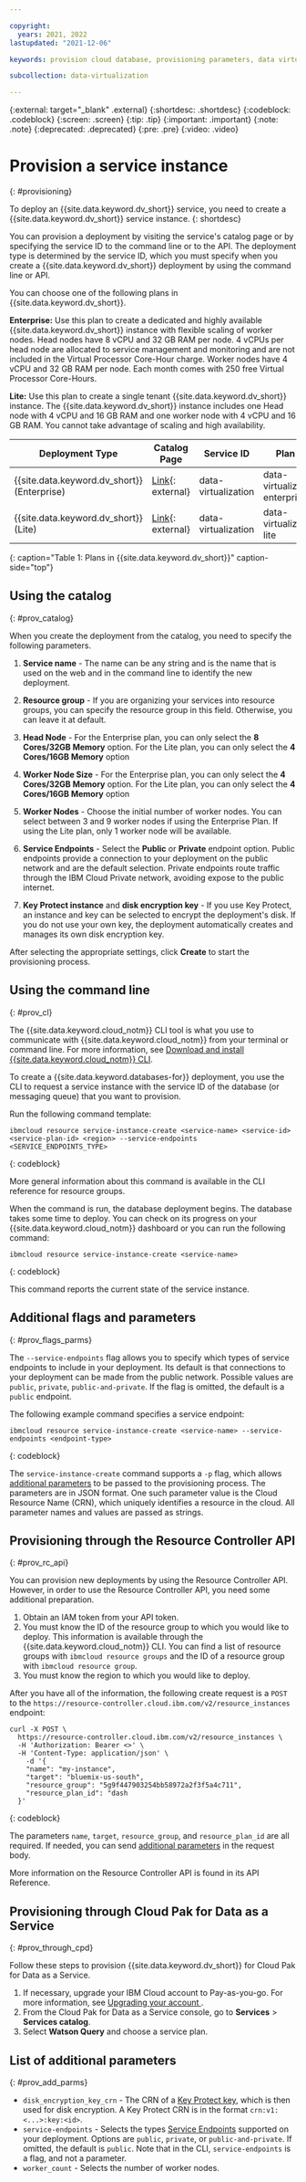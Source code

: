 ```yaml
---

copyright:
  years: 2021, 2022
lastupdated: "2021-12-06"

keywords: provision cloud database, provisioning parameters, data virtualization

subcollection: data-virtualization

---
```


{:external: target="_blank" .external}
{:shortdesc: .shortdesc}
{:codeblock: .codeblock}
{:screen: .screen}
{:tip: .tip}
{:important: .important}
{:note: .note}
{:deprecated: .deprecated}
{:pre: .pre}
{:video: .video}

# Provision a service instance
{: #provisioning}

To deploy an {{site.data.keyword.dv_short}} service, you need to create a {{site.data.keyword.dv_short}} service instance. 
{: shortdesc}

You can provision a deployment by visiting the service's catalog page or by specifying the service ID to the command line or to the API. The deployment type is determined by the service ID, which you must specify when you create a {{site.data.keyword.dv_short}} deployment by using the command line or API.

You can choose one of the following plans in {{site.data.keyword.dv_short}}.

**Enterprise:** Use this plan to create a dedicated and highly available {{site.data.keyword.dv_short}} instance with flexible scaling of worker nodes. Head nodes have 8 vCPU and 32 GB RAM per node. 4 vCPUs per head node are allocated to service management and monitoring and are not included in the Virtual Processor Core-Hour charge. Worker nodes have 4 vCPU and 32 GB RAM per node. Each month comes with 250 free Virtual Processor Core-Hours.

**Lite:** Use this plan to create a single tenant {{site.data.keyword.dv_short}} instance. The {{site.data.keyword.dv_short}} instance includes one Head node with 4 vCPU and 16 GB RAM and one worker node with 4 vCPU and 16 GB RAM. You cannot take advantage of scaling and high availability.

| Deployment Type | Catalog Page | Service ID | Plan IDs |
|-----------------|--------------|------------|----------|
| {{site.data.keyword.dv_short}} (Enterprise) |[Link](https://cloud.ibm.com/catalog/services/data-virtualization){: external} | data-virtualization | data-virtualization-enterprise |
| {{site.data.keyword.dv_short}} (Lite) |[Link](https://cloud.ibm.com/catalog/services/data-virtualization){: external} | data-virtualization | data-virtualization-lite |
{: caption="Table 1: Plans in {{site.data.keyword.dv_short}}" caption-side="top"}

## Using the catalog
{: #prov_catalog}

When you create the deployment from the catalog, you need to specify the following parameters.

1. **Service name** - The name can be any string and is the name that is used on the web and in the command line to identify the new deployment.

1. **Resource group** - If you are organizing your services into resource groups, you can specify the resource group in this field. Otherwise, you can leave it at default.

1. **Head Node** - For the Enterprise plan, you can only select the **8 Cores/32GB Memory** option. For the Lite plan, you can only select the **4 Cores/16GB Memory** option

1. **Worker Node Size** - For the Enterprise plan, you can only select the **4 Cores/32GB Memory** option. For the Lite plan, you can only select the **4 Cores/16GB Memory** option

1. **Worker Nodes** - Choose the initial number of worker nodes. You can select between 3 and 9 worker nodes if using the Enterprise Plan. If using the Lite plan, only 1 worker node will be available.

1. **Service Endpoints**  - Select the **Public** or **Private** endpoint option. Public endpoints provide a connection to your deployment on the public network and are the default selection. Private endpoints route traffic through the IBM Cloud Private network, avoiding expose to the public internet.

1. **Key Protect instance** and **disk encryption key** - If you use Key Protect, an instance and key can be selected to encrypt the deployment's disk. If you do not use your own key, the deployment automatically creates and manages its own disk encryption key.

After selecting the appropriate settings, click **Create** to start the provisioning process.

## Using the command line
{: #prov_cl}

The {{site.data.keyword.cloud_notm}} CLI tool is what you use to communicate with {{site.data.keyword.cloud_notm}} from your terminal or command line. For more information, see [Download and install {{site.data.keyword.cloud_notm}} CLI](/docs/cli?topic=cli-getting-started).

To create a {{site.data.keyword.databases-for}} deployment, you use the CLI to request a service instance with the service ID of the database (or messaging queue) that you want to provision.

Run the following command template:

```
ibmcloud resource service-instance-create <service-name> <service-id> <service-plan-id> <region> --service-endpoints <SERVICE_ENDPOINTS_TYPE>
```
{: codeblock}

More general information about this command is available in the CLI reference for resource groups.

When the command is run, the database deployment begins. The database takes some time to deploy. You can check on its progress on your {{site.data.keyword.cloud_notm}} dashboard or you can run the following command:

```
ibmcloud resource service-instance-create <service-name>
```
{: codeblock}

This command reports the current state of the service instance.

## Additional flags and parameters
{: #prov_flags_parms}

The `--service-endpoints` flag allows you to specify which types of service endpoints to include in your deployment. Its default is that connections to your deployment can be made from the public network. Possible values are `public`, `private`, `public-and-private`. If the flag is omitted, the default is a `public` endpoint.

The following example command specifies a service endpoint:
```
ibmcloud resource service-instance-create <service-name> --service-endpoints <endpoint-type>
```
{: codeblock}

The `service-instance-create` command supports a `-p` flag, which allows [additional parameters](#prov_add_parms) to be passed to the provisioning process. The parameters are in JSON format. One such parameter value is the Cloud Resource Name (CRN), which uniquely identifies a resource in the cloud. All parameter names and values are passed as strings.

## Provisioning through the Resource Controller API
{: #prov_rc_api}

You can provision new deployments by using the Resource Controller API. However, in order to use the Resource Controller API, you need some additional preparation.

1. Obtain an IAM token from your API token.
1. You must know the ID of the resource group to which you would like to deploy. This information is available through the {{site.data.keyword.cloud_notm}} CLI. You can find a list of resource groups with `ibmcloud resource groups` and the ID of a resource group with `ibmcloud resource group`.
1. You must know the region to which you would like to deploy.

After you have all of the information, the following create request is a `POST` to the `https://resource-controller.cloud.ibm.com/v2/resource_instances` endpoint:

```
curl -X POST \
  https://resource-controller.cloud.ibm.com/v2/resource_instances \
  -H 'Authorization: Bearer <>' \
  -H 'Content-Type: application/json' \
    -d '{
    "name": "my-instance",
    "target": "bluemix-us-south",
    "resource_group": "5g9f447903254bb58972a2f3f5a4c711",
    "resource_plan_id": "dash
  }'
```
{: codeblock}

The parameters `name`, `target`, `resource_group`, and `resource_plan_id` are all required. If needed, you can send [additional parameters](#prov_add_parms) in the request body.

More information on the Resource Controller API is found in its API Reference.

## Provisioning through Cloud Pak for Data as a Service
{: #prov_through_cpd}

Follow these steps to provision {{site.data.keyword.dv_short}} for Cloud Pak for Data as a Service.

1. If necessary, upgrade your IBM Cloud account to Pay-as-you-go. For more information, see [Upgrading your account
](https://cloud.ibm.com/docs/account?topic=account-upgrading-account).
1. From the Cloud Pak for Data as a Service console, go to **Services** > **Services catalog**.
1. Select **Watson Query** and choose a service plan.


## List of additional parameters
{: #prov_add_parms}

- `disk_encryption_key_crn` - The CRN of a [Key Protect key](docs/data-virtualization?topic=data-virtualization-key-protect-v2), which is then used for disk encryption. A Key Protect CRN is in the format `crn:v1:<...>:key:<id>`.
- `service-endpoints` - Selects the types [Service Endpoints](docs/data-virtualization?topic=data-virtualization-endpts) supported on your deployment. Options are `public`, `private`, or `public-and-private`. If omitted, the default is `public`. Note that in the CLI, `service-endpoints` is a flag, and not a parameter.
- `worker_count` - Selects the number of worker nodes.
